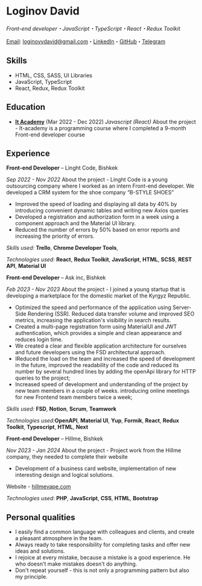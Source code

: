 # Loginov David

_Front-end developer・JavaScript・TypeScript・React・Redux Toolkit_

[Email](mailto:loginovvdavid@gmail.com): loginovvdavid@gmail.com・[LinkedIn](https://www.linkedin.com/in/david-loginov-620b26245/)・[GitHub](https://github.com/DavIdLoginov)・[Telegram](https://t.me/log1n_off)

## Skills

* HTML, CSS, SASS, UI Libraries
* JavaScript, TypeScript
* React, Redux, Redux Toolkit

## Education

* [**It Academy**](http://it-academy.kg/) (Mar 2022 - Dec 2022)
_Javascript (React)_
About the project - It-academy is a programming course where I completed a 9-month Front-end developer course

## Experience


**Front-end Developer** – Linght Code, Bishkek

_Sep 2022 - Nov 2022_
About the project - Linght Code is a young outsourcing company where I worked as an intern Front-end developer. We developed a CRM system for the shoe company “B-STYLE SHOES”

* Improved the speed of loading and displaying all data by 40% by introducing convenient dynamic tables and writing new Axios queries
* Developed a registration and authorization form in a week using a component approach and the Material UI library.
* Reduced the number of errors by 50% based on error reports and increasing the priority of errors.

_Skills used:_ **Trello**, **Chrome Developer Tools**, 

_Technologies used:_ **React**, **Redux Toolkit**, **JavaScript**, **HTML**, **SCSS**, **REST API**, **Material UI**


**Front-end Developer** – Ask inс, Bishkek

_Feb 2023 - Nov 2023_
About the project - I joined a young startup that is developing a marketplace for the domestic market of the Kyrgyz Republic.

* Optimized the speed and performance of the application using Server-Side Rendering (SSR). Reduced data transfer volume and improved SEO metrics, increasing the application's visibility in search results.
* Created a multi-page registration form using MaterialUI and JWT authentication, which provides a simple and clean appearance and reduces login time.
* We created a clear and flexible application architecture for ourselves and future developers using the FSD architectural approach.
* IReduced the load on the team and increased the speed of development in the future, improved the readability of the code and reduced its number by several hundred lines by adding the openApi library for HTTP queries to the project;
* Increased speed of development and understanding of the project by new team members in a couple of weeks. introducing online meetings for new Frontend   team members twice a week;

_Skills used:_ **FSD**, **Notion**, **Scrum**, **Teamwork**

_Technologies used:_**OpenAPI**, **Material UI**, **Yup**, **Formik**, **React**, **Redux Toolkit**, **Typescript**, **HTML**, **Next**


**Front-end Developer** – Hillme, Bishkek

_Nov 2023 - Jan 2024_
About the project - Project work from the Hillme company, they needed to complete their website

* Development of a business card website, implementation of new interesting design and logical solutions.

Website - [hillmevape.com](https://hillmevape.com/)

_Technologies used:_ **PHP**, **JavaScript**, **CSS**, **HTML**, **Bootstrap** 


## Personal qualities

* I easily find a common language with colleagues and clients, and create a pleasant atmosphere in the team.
* Always ready to take responsibility for completing tasks and offer new ideas and solutions.
* I rejoice at every mistake, because a mistake is a good experience. He who doesn't make mistakes doesn't do anything.
* Don't repeat yourself - this is not only a programming pattern but also my principle.
